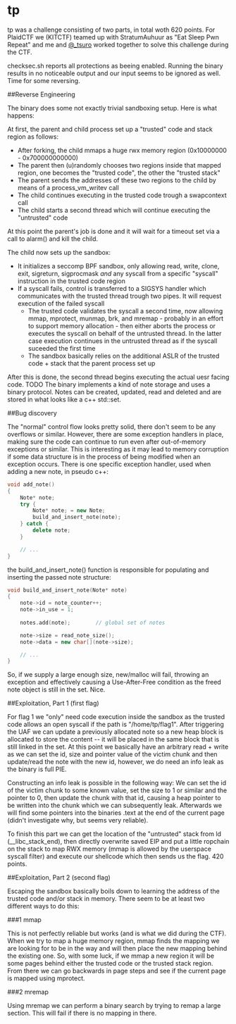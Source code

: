 tp
==

tp was a challenge consisting of two parts, in total woth 620 points. For PlaidCTF we (KITCTF) teamed up with StratumAuhuur as "Eat Sleep Pwn Repeat" and me and [@_tsuro](https://twitter.com/_tsuro) worked together to solve this challenge during the CTF.

checksec.sh reports all protections as beeing enabled. Running the binary results in no noticeable output and our input seems to be ignored as well. Time for some reversing.

##Reverse Engineering

The binary does some not exactly trivial sandboxing setup. Here is what happens:

At first, the parent and child process set up a "trusted" code and stack region as follows:

- After forking, the child mmaps a huge rwx memory region (0x10000000 - 0x700000000000)
- The parent then (u)randomly chooses two regions inside that mapped region, one becomes the "trusted code", the other the "trusted stack"
- The parent sends the addresses of these two regions to the child by means of a process\_vm\_writev call
- The child continues executing in the trusted code trough a swapcontext call
- The child starts a second thread which will continue executing the "untrusted" code

At this point the parent's job is done and it will wait for a timeout set via a call to alarm() and kill the child.

The child now sets up the sandbox:
- It initializes a seccomp BPF sandbox, only allowing read, write, clone, exit, sigreturn, sigprocmask _and_ any syscall from a specific "syscall" instruction in the trusted code region
- If a syscall fails, control is transferred to a SIGSYS handler which communicates with the trusted thread trough two pipes. It will request execution of the failed syscall
    - The trusted code validates the syscall a second time, now allowing mmap, mprotect, munmap, brk, and mremap - probably in an effort to support memory allocation - then either aborts the process or executes the syscall on behalf of the untrusted thread. In the latter case execution continues in the untrusted thread as if the syscall suceeded the first time
    - The sandbox basically relies on the additional ASLR of the trusted code + stack that the parent process set up

After this is done, the second thread begins executing the actual uesr facing code. TODO
The binary implements a kind of note storage and uses a binary protocol. Notes can be created, updated, read and deleted and are stored in what looks like a c++ std::set.

##Bug discovery

The "normal" control flow looks pretty solid, there don't seem to be any overflows or similar. However, there are some exception handlers in place, making sure the code can continue to run even after out-of-memory exceptions or similar. This is interesting as it may lead to memory corruption if some data structure is in the process of being modified when an exception occurs. There is one specific exception handler, used when adding a new note, in pseudo c++:

```c++
void add_note()
{
    Note* note;
    try {
        Note* note; = new Note;
        build_and_insert_note(note);
    } catch {
        delete note;
    }

    // ...
}
```

the build_and_insert_note() function is responsible for populating and inserting the passed note structure:

```c++
void build_and_insert_note(Note* note)
{
    note->id = note_counter++;
    note->in_use = 1;
    
    notes.add(note);        // global set of notes

    note->size = read_note_size();
    note->data = new char[](note->size);

    // ...
}
```

So, if we supply a large enough size, new/malloc will fail, throwing an exception and effectively causing a Use-After-Free condition as the freed note object is still in the set. Nice.
     

##Exploitation, Part 1 (first flag)

For flag 1 we "only" need code execution inside the sandbox as the trusted code allows an open syscall if the path is "/home/tp/flag1".
After triggering the UAF we can update a previously allocated note so a new heap block is allocated to store the content -- it will be placed in the same block that is still linked in the set. At this point we basically have an arbitrary read + write as we can set the id, size and pointer value of the victim chunk and then update/read the note with the new id, however, we do need an info leak as the binary is full PIE.

Constructing an info leak is possible in the following way:
We can set the id of the victim chunk to some known value, set the size to 1 or similar and the pointer to 0, then update the chunk with that id, causing a heap pointer to be written into the chunk which we can subsequently leak. Afterwards we will find some pointers into the binaries .text at the end of the current page (didn't investigate why, but seems very reliable).

To finish this part we can get the location of the "untrusted" stack from ld (\_\_libc\_stack\_end), then directly overwrite saved EIP and put a little ropchain on the stack to map RWX memory (mmap is allowed by the userspace syscall filter) and execute our shellcode which then sends us the flag. 420 points.

##Exploitation, Part 2 (second flag)

Escaping the sandbox basically boils down to learning the address of the trusted code and/or stack in memory. There seem to be at least two different ways to do this:

###1 mmap

This is not perfectly reliable but works (and is what we did during the CTF). When we try to map a huge memory region, mmap finds the mapping we are looking for to be in the way and will then place the new mapping behind the existing one. So, with some luck, if we mmap a new region it will be some pages behind either the trusted code or the trusted stack region. From there we can go backwards in page steps and see if the current page is mapped using mprotect.

###2 mremap

Using mremap we can perform a binary search by trying to remap a large section. This will fail if there is no mapping in there.
